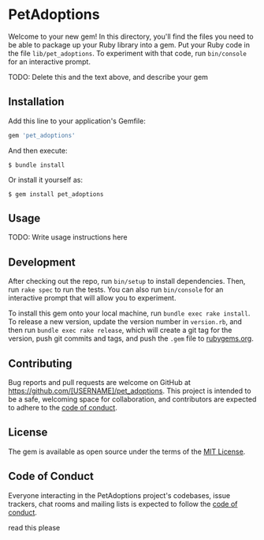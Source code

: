 # PetAdoptions

Welcome to your new gem! In this directory, you'll find the files you need to be able to package up your Ruby library into a gem. Put your Ruby code in the file `lib/pet_adoptions`. To experiment with that code, run `bin/console` for an interactive prompt.

TODO: Delete this and the text above, and describe your gem

## Installation

Add this line to your application's Gemfile:

```ruby
gem 'pet_adoptions'
```

And then execute:

    $ bundle install

Or install it yourself as:

    $ gem install pet_adoptions

## Usage

TODO: Write usage instructions here

## Development

After checking out the repo, run `bin/setup` to install dependencies. Then, run `rake spec` to run the tests. You can also run `bin/console` for an interactive prompt that will allow you to experiment.

To install this gem onto your local machine, run `bundle exec rake install`. To release a new version, update the version number in `version.rb`, and then run `bundle exec rake release`, which will create a git tag for the version, push git commits and tags, and push the `.gem` file to [rubygems.org](https://rubygems.org).

## Contributing

Bug reports and pull requests are welcome on GitHub at https://github.com/[USERNAME]/pet_adoptions. This project is intended to be a safe, welcoming space for collaboration, and contributors are expected to adhere to the [code of conduct](https://github.com/[USERNAME]/pet_adoptions/blob/master/CODE_OF_CONDUCT.md).


## License

The gem is available as open source under the terms of the [MIT License](https://opensource.org/licenses/MIT).

## Code of Conduct

Everyone interacting in the PetAdoptions project's codebases, issue trackers, chat rooms and mailing lists is expected to follow the [code of conduct](https://github.com/[USERNAME]/pet_adoptions/blob/master/CODE_OF_CONDUCT.md).

read this please